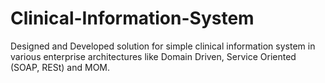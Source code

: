 # Clinical-Information-System
Designed and Developed solution for simple clinical information system in various enterprise architectures like Domain Driven, Service Oriented (SOAP, RESt) and MOM.
